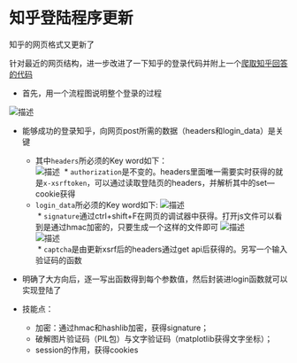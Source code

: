 # 知乎登陆程序更新

知乎的网页格式又更新了

针对最近的网页结构，进一步改进了一下知乎的登录代码并附上一个[爬取知乎回答的代码](https://github.com/kunkun1230/Python_crawling/tree/master/%E7%99%BB%E5%BD%95%E7%9F%A5%E4%B9%8E/Zhihu-login-update%2020180522)

* 首先，用一个流程图说明整个登录的过程

![描述](https://github.com/kunkun1230/Python_crawling/blob/master/%E7%99%BB%E5%BD%95%E7%9F%A5%E4%B9%8E/Screenshots/1.png)

* 能够成功的登录知乎，向网页post所需的数据（headers和login_data）是关键

  * 其中`headers`所必须的Key word如下：    
![描述](https://github.com/kunkun1230/Python_crawling/blob/master/%E7%99%BB%E5%BD%95%E7%9F%A5%E4%B9%8E/Screenshots/3.png)
  * `authorization`是不变的。headers里面唯一需要实时获得的就是`x-xsrftoken`，可以通过读取登陆页的headers，并解析其中的set—cookie获得<br>
  * `login_data`所必须的Key word如下:
![描述](https://github.com/kunkun1230/Python_crawling/blob/master/%E7%99%BB%E5%BD%95%E7%9F%A5%E4%B9%8E/Screenshots/2.png)<br>
  * `signature`通过ctrl+shift+F在网页的调试器中获得。打开js文件可以看到是通过hmac加密的，只要生成一个这样的文件即可
![描述](https://github.com/kunkun1230/Python_crawling/blob/master/%E7%99%BB%E5%BD%95%E7%9F%A5%E4%B9%8E/Screenshots/5.png)<br>
![描述](https://github.com/kunkun1230/Python_crawling/blob/master/%E7%99%BB%E5%BD%95%E7%9F%A5%E4%B9%8E/Screenshots/4.png)<br>
  * `captcha`是由更新xsrf后的headers通过get api后获得的。另写一个输入验证码的函数

* 明确了大方向后，逐一写出函数得到每个参数值，然后封装进login函数就可以实现登陆了

* 技能点：<br>
  * 加密：通过hmac和hashlib加密，获得signature；<br>
  * 破解图片验证码（PIL包）与文字验证码（matplotlib获得文字坐标）；<br>
  * session的作用，获得cookies
